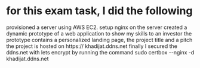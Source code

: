 # for this exam task, I did the following
provisioned a server using AWS EC2.
setup nginx on the server
created a dynamic prototype of a web application to show my skills to an investor 
the prototype contains a personalized landing page, the project title and a pitch
the project is hosted on https:// khadijat.ddns.net
finally I secured the ddns.net with lets encrypt by running the command sudo certbox --nginx -d khadijat.ddns.net
